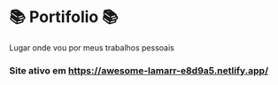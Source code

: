 # 📚 Portifolio 📚
Lugar onde vou por meus trabalhos pessoais



### Site ativo em https://awesome-lamarr-e8d9a5.netlify.app/
